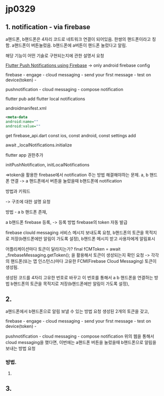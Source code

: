 # jp0329




## 1. notification - via firebase


a핸드폰, b핸드폰은 4자리 코드로 네트워크 연결이 되어있음. 
한쌍의 핸드폰이라고 칭함. 
a핸드폰이 버튼눌렀음. 
b핸드폰에 a버튼이 핸드폰 눌렀다고 알림.

해당 기능이 어떤 기술로 구현되는지에 관한 설명서 요청

[Flutter Push Notifications using Firebase](https://www.youtube.com/watch?v=k0zGEbiDJcQ&ab_channel=HeyFlutter%E2%80%A4com)
-> only android firebase config

firebase - engage - cloud messaging - send your first message - test on device(token) - 

pushnotification - cloud messaging - compose notification

flutter pub add flutter local notifications

androidmanifest.xml

```xml
<meta-data
android:name=""
android:value=""
```

get firebase_api.dart
const ios, const android, const settings
add

await _localNotifications.initialize

flutter app 권한추가

initPushNotification, initLocalNotifications

=>token을 활용한 firebase에서 notification 주는 방법
해결해야하는 문제. a, b 핸드폰 연결 -> a 핸드폰에서 버튼을 눌렀을때 b핸드폰에 notification



방법과 키워드

-> 구조에 대한 설명 요청

방법 - 
a b 핸드폰 존재,

a b핸드폰 firebase 등록, -> 등록 방법 firebase의 token 자동 발급

firebase clould messaging 서비스 메시지 보내도록 요청, 
b핸드폰의 토큰을 목적지로 저장(b핸드폰에만 알림이 가도록 설정), 
b핸드폰 메시지 받고 사용자에게 알림표시


어플리케이션마다 토큰이 달라지는가?
final fCMToken = await _firebaseMessaging.getToken(); 
을 활용해서 토큰이 생성되는지 확인 요청
-> 각각의 핸드폰(또는 앱 인스턴스)마다 고유한 FCM(Firebase Cloud Messaging) 토큰이 생성됨.

생성된 코드를 4자리 고유한 번호로 바꾸고 이 번호를 통해서 a b 핸드폰을 연결하는 방법
b핸드폰의 토큰을 목적지로 저장(b핸드폰에만 알림이 가도록 설정), 

## 2. 
a핸드폰에서 b핸드폰으로 알림 보낼 수 있는 방법 요청
생성된 2개의 토큰을 갖고, 

firebase - engage - cloud messaging - send your first message - test on device(token) - 

pushnotification - cloud messaging - compose notification
위의 웹을 통해서 cloud messaging을 했다면, 이번에는 a핸드폰 버튼을 눌렀을때 b핸드폰으로 알림을 보내는 방법 요청


### 방법.
1. 


## 3.
